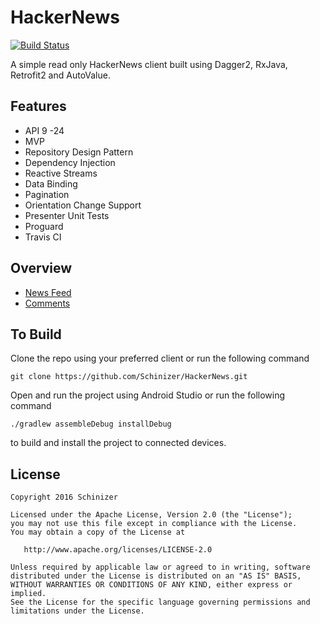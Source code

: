 # HackerNews
[![Build Status](https://travis-ci.org/Schinizer/HackerNews.svg?branch=development)](https://travis-ci.org/Schinizer/HackerNews)

A simple read only HackerNews client built using Dagger2, RxJava, Retrofit2 and AutoValue.

## Features
* API 9 -24
* MVP
* Repository Design Pattern
* Dependency Injection
* Reactive Streams
* Data Binding
* Pagination
* Orientation Change Support
* Presenter Unit Tests
* Proguard
* Travis CI

## Overview

* [News Feed](https://github.com/Schinizer/HackerNews/blob/development/app/src/main/java/com/schinizer/hackernews/features/newsfeed)
* [Comments](https://github.com/Schinizer/HackerNews/tree/development/app/src/main/java/com/schinizer/hackernews/features/comments)

## To Build
Clone the repo using your preferred client or run the following command
```
git clone https://github.com/Schinizer/HackerNews.git
```

Open and run the project using Android Studio or run the following command
```
./gradlew assembleDebug installDebug
```
to build and install the project to connected devices.

## License
```
Copyright 2016 Schinizer

Licensed under the Apache License, Version 2.0 (the "License");
you may not use this file except in compliance with the License.
You may obtain a copy of the License at

   http://www.apache.org/licenses/LICENSE-2.0

Unless required by applicable law or agreed to in writing, software
distributed under the License is distributed on an "AS IS" BASIS,
WITHOUT WARRANTIES OR CONDITIONS OF ANY KIND, either express or implied.
See the License for the specific language governing permissions and
limitations under the License.
```
